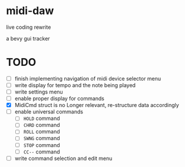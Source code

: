 # midi-daw

  live coding rewrite

a bevy gui tracker

# TODO

- [ ] finish implementing navigation of midi device selector menu
- [ ] write display for tempo and the note being played 
- [ ] write settings menu
- [ ] enable proper display for commands
- [x] MidiCmd struct is no Longer relevant, re-structure data accordingly
- [ ] enable universal commands
  - [ ] `HOLD` command
  - [ ] `CHRD` command
  - [ ] `ROLL` command
  - [ ] `SWNG` command
  - [ ] `STOP` command
  - [ ] `CC--` command
- [ ] write command selection and edit menu 
<!-- - [ ]  -->
<!-- - [ ]  -->
<!-- - [ ]  -->
<!-- - [ ]  -->
